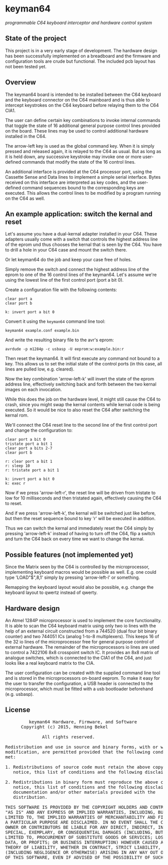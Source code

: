 # keyman64
*programmable C64 keyboard interceptor and hardware control system*

## State of the project

This project is in a very early stage of development. The hardware
design has been successfully implemented on a breadboard and the
firmware and configuration tools are crude but functional. The
included pcb layout has not been tested yet.

## Overview

The keyman64 board is intended to be installed between the C64
keyboard and the keyboard connector on the C64 mainboard and is thus
able to intercept keystrokes on the C64 keyboard before relaying them
to the C64 CIA1.

The user can define certain key combinations to invoke internal
commands that toggle the state of 16 additional general purpose
control lines provided on the board. These lines may be used to
control additional hardware installed in the C64.

The arrow-left key is used as the global command key. When it is
simply pressed and released again, it is relayed to the C64 as
usual. But as long as it is held down, any successive keystroke may
invoke one or more user-defined commands that modify the state of the
16 control lines.

An additional interface is provided at the C64 processor port, using
the Cassette Sense and Data lines to implement a simple serial
interface.  Bytes received on this interface are interpreted as key
codes, and the user-defined command sequences bound to the
corresponding keys are executed. This allows the control lines to be
modified by a program running on the C64 as well.

## An example application: switch the kernal and reset

Let's assume you have a dual-kernal adapter installed in your
C64. These adapters usually come with a switch that controls the
highest address line of the eprom und thus chooses the kernal that is
seen by the C64. You have to drill a hole in your C64 case and mount
the switch there.

Or let keyman64 do the job and keep your case free of holes.

Simply remove the switch and connect the highest address line of the
eprom to one of the 16 control lines of the keyman64. Let's assume
we're using the lowest line of the first control port (port a bit 0).

Create a configuration file with the following contents:

    clear port a
    clear port b

    k: invert port a bit 0

Convert it using the `keyman64` command line tool:

    keyman64 example.conf example.bin

And write the resulting binary file to the avr's eprom:

    avrdude -p m1284p -c usbasp -U eeprom:w:example.bin:r

Then reset the keyman64. It will first execute any command not bound
to a key. This allows us to set the initial state of the control ports
(in this case, all lines are pulled low, e.g. cleared).

Now the key combination 'arrow-left-k' will invert the state of the
eprom address line, effectively switching back and forth between the
two kernal images on each invocation.

While this does the job on the hardware level, it might still cause
the C64 to crash, since you might swap the kernal contents while
kernal code is being executed. So it would be nice to also reset the
C64 after switching the kernal rom.

We'll connect the C64 reset line to the second line of the first
control port and change the configuration to:

    clear port a bit 0
    tristate port a bit 1
    clear port a bits 2-7
    clear port b

    r: clear port a bit 1
    r: sleep 10
    r: tristate port a bit 1

    k: invert port a bit 0
    k: exec r

Now if we press 'arrow-left-r', the reset line will be driven from
tristate to low for 10 milliseconds and then tristated again,
effectively causing the C64 to reset.

And if we press 'arrow-left-k', the kernal will be switched just like
before, but then the reset sequence bound to key 'r' will be executed
in addition.

Thus we can switch the kernal and immediately reset the C64 simply by
pressing 'arrow-left-k' instead of having to turn off the C64, flip a
switch and turn the C64 back on every time we want to change the
kernal.

## Possible features (not implemented yet)

Since the Matrix seen by the C64 is controlled by the microprocessor,
implementing keyboard macros would be possible as well. E.g. one could
type 'LOAD"$",8,1' simply by pressing 'arrow-left-l' or something.

Remapping the keyboard layout would also be possible, e.g. change the
keyboard layout to qwertz instead of qwerty.

## Hardware design

An Atmel 1284P microprocessor is used to implement the core
functionality. It is able to scan the C64 keyboard matrix using only
two io lines with the help of an external circuit constructed from a
744520 (dual four bit binary counter) and two 744051 ICs (analog
1-to-8 multiplexers). This keeps 16 of the 32 io lines of the
microprocessor free for general purpose control of external
hardware. The remainder of the microprocessors io lines are used to
control a 7422106 8x8 crosspoint switch IC. It provides an 8x8 matrix
of analogue switches, which is connected to the CIA1 of the C64, and
just looks like a real keyboard matrix to the CIA.

The user configuration can be created with the supplied command line
tool and is stored in the microprocessors on-board eeprom. To make it
easy for the user to transfer the configuration, a USB header is
connected to the microprocessor, which must be fitted with a usb
bootloader beforehand (e.g. usbasp).

## License

<pre>
	     keyman64 Hardware, Firmware, and Software
      Copyright (c) 2015, Henning Bekel <h.bekel@googlemail.com>
	   
		      All rights reserved.

Redistribution and use in source and binary forms, with or without
modification, are permitted provided that the following conditions are
met:

1. Redistributions of source code must retain the above copyright
   notice, this list of conditions and the following disclaimer.

2. Redistributions in binary form must reproduce the above copyright
   notice, this list of conditions and the following disclaimer in the
   documentation and/or other materials provided with the
   distribution.

THIS SOFTWARE IS PROVIDED BY THE COPYRIGHT HOLDERS AND CONTRIBUTORS
"AS IS" AND ANY EXPRESS OR IMPLIED WARRANTIES, INCLUDING, BUT NOT
LIMITED TO, THE IMPLIED WARRANTIES OF MERCHANTABILITY AND FITNESS FOR
A PARTICULAR PURPOSE ARE DISCLAIMED. IN NO EVENT SHALL THE COPYRIGHT
OWNER OR CONTRIBUTORS BE LIABLE FOR ANY DIRECT, INDIRECT, INCIDENTAL,
SPECIAL, EXEMPLARY, OR CONSEQUENTIAL DAMAGES (INCLUDING, BUT NOT
LIMITED TO, PROCUREMENT OF SUBSTITUTE GOODS OR SERVICES; LOSS OF USE,
DATA, OR PROFITS; OR BUSINESS INTERRUPTION) HOWEVER CAUSED AND ON ANY
THEORY OF LIABILITY, WHETHER IN CONTRACT, STRICT LIABILITY, OR TORT
(INCLUDING NEGLIGENCE OR OTHERWISE) ARISING IN ANY WAY OUT OF THE USE
OF THIS SOFTWARE, EVEN IF ADVISED OF THE POSSIBILITY OF SUCH DAMAGE.
</pre>


